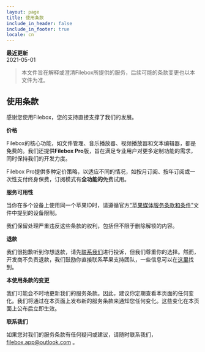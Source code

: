 ```yaml
---
layout: page
title: 使用条款
include_in_header: false
include_in_footer: true
locale: cn
---
```


**最近更新**  
2021-05-01

> 本文件旨在解释或澄清Filebox所提供的服务，后续可能的条款变更也以本文件为准。

## 使用条款

感谢您使用Filebox，您的支持直接支撑了我们的发展。

**价格**

Filebox的核心功能，如文件管理、音乐播放器、视频播放器和文本编辑器，都是免费的。我们还提供**Filebox Pro**版，旨在满足专业用户对更多定制功能的需求，同时保持我们的开发力度。

Filebox Pro提供多种定价策略，以适应不同的情况，如按月订阅、按年订阅或一次性支付终身保费，订阅模式有**全功能的**免费试用。

**服务可用性**

当你在多个设备上使用同一个苹果ID时，请遵循官方["苹果媒体服务条款和条件"](https://www.apple.com/legal/internet-services/itunes/us/terms.html)文件中提到的设备限制。

我们保留处理严重违反这些条款的权利，包括但不限于删除解锁的内容。

**退款**

我们很抱歉听到你想退款，请先[联系我们](mailto:filebox.app@outlook.com)进行投诉，但我们尊重你的选择。然而，开发商不负责退款，我们鼓励你直接联系苹果支持团队，一些信息可以在[这里](https://support.apple.com/en-us/HT204084)找到。

**本使用条款的变更**

我们可能会不时地更新我们的服务条款。因此，建议你定期查看本页面的任何变化。我们将通过在本页面上发布新的服务条款来通知您任何变化。这些变化在本页面上公布后立即生效。

**联系我们**

如果您对我们的服务条款有任何疑问或建议，请随时联系我们，filebox.app@outlook.com 。